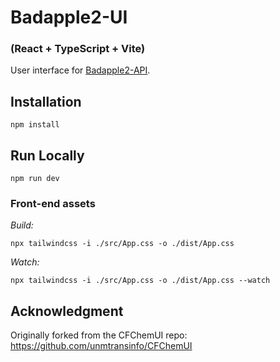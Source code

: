 # Badapple2-UI
### (React + TypeScript + Vite)

User interface for [Badapple2-API](https://github.com/unmtransinfo/Badapple2-API).

## Installation

```shell
npm install
```

## Run Locally

```shell
npm run dev
```

### Front-end assets

_Build:_
```shell
npx tailwindcss -i ./src/App.css -o ./dist/App.css
```
_Watch:_
```shell
npx tailwindcss -i ./src/App.css -o ./dist/App.css --watch
```

## Acknowledgment
Originally forked from the CFChemUI repo:
https://github.com/unmtransinfo/CFChemUI
